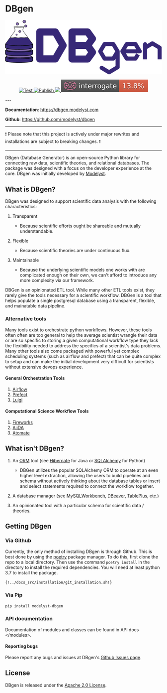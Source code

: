 <!--
   Copyright 2021 Modelyst LLC

   Licensed under the Apache License, Version 2.0 (the "License");
   you may not use this file except in compliance with the License.
   You may obtain a copy of the License at

       http://www.apache.org/licenses/LICENSE-2.0

   Unless required by applicable law or agreed to in writing, software
   distributed under the License is distributed on an "AS IS" BASIS,
   WITHOUT WARRANTIES OR CONDITIONS OF ANY KIND, either express or implied.
   See the License for the specific language governing permissions and
   limitations under the License.
 -->

# DBgen

<p align="center">
  <a href="https://dbgen.modelyst.com"><img src="img/dbgen_logo.png" alt="DBgen"></a>
</p>

<p align="center">
   <a href="https://github.com/modelyst/dbgen/actions?query=workflow%3ATest" target="_blank">
      <img src="https://github.com/modelyst/dbgen/workflows/Test/badge.svg" alt="Test">
   </a>
   <a href="https://github.com/modelyst/dbgen/actions?query=workflow%3APublish" target="_blank">
      <img src="https://github.com/modelyst/dbgen/workflows/Publish/badge.svg" alt="Publish">
   </a>
   <a href="https://codecov.io/gh/modelyst/dbgen">
      <img src="https://codecov.io/gh/modelyst/dbgen/branch/master/graph/badge.svg?token=V4I8PPUIBU"/>
   </a>
   <a href="/status">
      <img src="img/interrogate.svg"/>
   </a>
</p>
---

**Documentation**: <a href="https://dbgen.modelyst.com" target="_blank">https://dbgen.modelyst.com</a>

**Github**: <a href="https://github.com/modelyst/dbgen" target="_blank">https://github.com/modelyst/dbgen</a>

---

:exclamation:  Please note that this project is actively under major rewrites and installations are subject to breaking changes. :exclamation:

---
DBgen (Database Generator) is an open-source Python library for
connecting raw data, scientific theories, and relational databases.
The package was designed with a focus on the developer experience at the core.
DBgen was initially developed by [Modelyst](https://www.modelyst.com/).

## What is DBgen?

DBgen was designed to support scientific data analysis with the following
characteristics:

1.  Transparent

    - Because scientific efforts ought be shareable and mutually
      understandable.

2.  Flexible

    - Because scientific theories are under continuous flux.

3.  Maintainable
    - Because the underlying scientific models one works with are
      complicated enough on their own, we can't afford to introduce
      any more complexity via our framework.

DBGen is an opinionated ETL tool. While many other ETL tools exist, they rarely
give the tools necessary for a scientific workflow.
DBGen is a tool that helps populate a single postgresql database using a transparent, flexible, and mainatable data pipeline.

### Alternative tools

Many tools exist to orchestrate python workflows. However, these tools often often are too general to help the average scientist wrangle their data or are so specific to storing a given computational workflow type they lack the flexibility needed to address the specifics of a scientist's data problems. Many other tools also come packaged with powerful yet complex scheduling systems (such as airflow and prefect) that can be quite complex to setup and can make the initial development very difficult for scientists without extensive devops experience.
#### General Orchestration Tools
1. [Airflow](https://airflow.apache.org/)
2. [Prefect](https://www.prefect.io/)
3. [Luigi](https://github.com/spotify/luigi)

#### Computational Science Workflow Tools
1. [Fireworks](https://materialsproject.github.io/fireworks/)
2. [AiiDA](http://www.aiida.net/)
3. [Atomate](https://atomate.org/)

## What isn't DBgen?

1. An [ORM](https://en.wikipedia.org/wiki/Object-relational_mapping) tool (see [Hibernate](http://hibernate.org/orm/) for Java or [SQLAlchemy](https://www.sqlalchemy.org/) for Python)

   - DBGen utilizes the popular SQLAlchemy ORM to operate at an even higher level extraction, allowing the users to build pipelines and schema without actively thinking about the database tables or insert and select statements required to connect the workflow together.

2. A database manager (see
   [MySQLWorkbench](https://www.mysql.com/products/workbench/),
   [DBeaver](https://dbeaver.io/), [TablePlus](https://tableplus.com/),
   etc.)
3. An opinionated tool with a particular schema for scientific data /
   theories.

## Getting DBgen

### Via Github

Currently, the only method of installing DBgen is through Github. This is best done by using the [poetry](https://python-poetry.org/) package manager. To do this, first clone the repo to a local directory. Then use the command `poetry install` in the directory to install the required dependencies. You will need at least python 3.7 to install the package.
```Bash
{!../docs_src/installation/git_installation.sh!}
```
### Via Pip
```Bash
pip install modelyst-dbgen
```

### API documentation

Documentation of modules and classes can be found in
API docs \</modules\>.

#### Reporting bugs

Please report any bugs and issues at DBgen's [Github Issues
page](https://github.com/modelyst/dbgen/issues).

## License

DBgen is released under the [Apache 2.0 License](license/).
